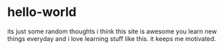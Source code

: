# hello-world
its just some random thoughts
i think this site is awesome
you learn new things everyday and i love learning stuff like this. it keeps me motivated.
